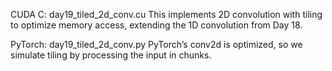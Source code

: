 CUDA C: day19_tiled_2d_conv.cu
This implements 2D convolution with tiling to optimize memory access, extending the 1D convolution from Day 18.

PyTorch: day19_tiled_2d_conv.py
PyTorch’s conv2d is optimized, so we simulate tiling by processing the input in chunks.


